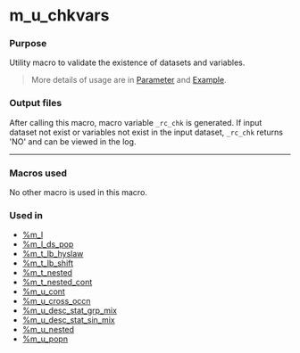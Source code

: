# m_u_chkvars

### Purpose 
Utility macro to validate the existence of datasets and variables. <br>

>More details of usage are in [Parameter](m_u_chkvars_param.md) and [Example](m_u_chkvars_examp.md).

### Output files

After calling this macro, macro variable `_rc_chk` is generated. If input dataset not exist or variables not exist in the input dataset, `_rc_chk` returns 'NO' and can be viewed in the log.<br>

---

### Macros used

  No other macro is used in this macro.
  
### Used in
  - [%m_l](../../display/m_l/m_l_descp.md)
  - [%m_l_ds_pop](../../display/m_l_ds_pop/m_l_ds_pop_descp.md)
  - [%m_t_lb_hyslaw](../../display/m_t_lb_hyslaw/m_t_lb_hyslaw_descp.md)
  - [%m_t_lb_shift](../../display/m_t_lb_shift/m_t_lb_shift_descp.md)
  - [%m_t_nested](../../display/m_t_nested/m_t_nested_descp.md)
  - [%m_t_nested_cont](../../display/m_t_nested_cont/m_t_nested_cont_descp.md)
  - [%m_u_cont](../../analysis/m_u_cont/m_u_cont_descp.md)
  - [%m_u_cross_occn](../../analysis/m_u_cross_occn/m_u_cross_occn_descp.md)
  - [%m_u_desc_stat_grp_mix](../../analysis/m_u_desc_stat_grp_mix/m_u_desc_stat_grp_mix_descp.md)
  - [%m_u_desc_stat_sin_mix](../../analysis/m_u_desc_stat_sin_mix/m_u_desc_stat_sin_mix_descp.md)
  - [%m_u_nested](../../analysis/m_u_nested/m_u_nested_descp.md)
  - [%m_u_popn](../../utility/m_u_popn/m_u_popn_descp.md)




 